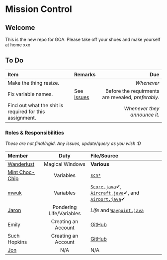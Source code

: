 Mission Control
========

## Welcome

This is the new repo for GOA. Please take off your shoes and make yourself at home xxx

## To Do

| Item | Remarks | Due |
|:-----|:--------|----:|
| Make the thing resize. | | _Whenever_ |
| Fix variable names. | See [Issues](https://github.com/mwuk/fly-hard/issues/2) | Before the requirments are revealed, _preferably_.
| Find out what the shit is required for this assignment. | | _Whenever they announce it._ |

### Roles & Responsibilities

_These are not final/rigid. Any issues, update/query as you wish :D_

| Member | Duty | File/Source |
|:-------|:----:|:------------|
| [Wanderlust](http://github.com/a-random-oracle) | Magical Windows | __Various__ |
| [Mint Choc-Chip](http://github.com/RMCKirby) | Variables | [`scn*`](https://github.com/MWUK/Fly-Hard/tree/master/BTC/src/scn) |
| [mwuk](http://github.com/MWUK) | Variables | [`Score.java`](https://github.com/MWUK/Fly-Hard/blob/master/BTC/src/cls/Score.java)✔, [`Aircraft.java`](https://github.com/MWUK/Fly-Hard/blob/master/BTC/src/cls/Aircraft.java)✔, and  [`Airport.java`](https://github.com/MWUK/Fly-Hard/blob/master/BTC/src/cls/Airport.java)✔ |
| [Jaron](http://github.com/JaronAli) | Pondering Life/Variables | _Life_ and [`Waypoint.java`](https://github.com/MWUK/Fly-Hard/blob/master/BTC/src/cls/Waypoint.java) |
| Emily | Creating an Account | [GitHub](http://github.com/join) |
| Such Hopkins | Creating an Account | [GitHub](http://github.com/join) |
| [Jon](http://github.com/Lixquid) | N/A | N/A |
